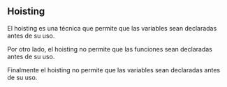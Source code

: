 ## Hoisting
El hoisting es una técnica que permite que las variables sean declaradas antes de su uso.

Por otro lado, el hoisting no permite que las funciones sean declaradas antes de su uso.

Finalmente el hoisting no permite que las variables sean declaradas antes de su uso.
